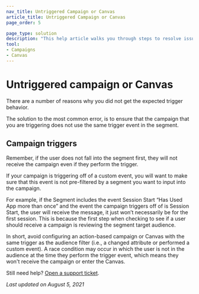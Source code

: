 ```yaml
---
nav_title: Untriggered Campaign or Canvas
article_title: Untriggered Campaign or Canvas
page_order: 5

page_type: solution
description: "This help article walks you through steps to resolve issues with campaigns or Canvases not triggering as expected."
tool: 
- Campaigns
- Canvas
---
```


# Untriggered campaign or Canvas

There are a number of reasons why you did not get the expected trigger behavior.

The solution to the most common error, is to ensure that the campaign that you are triggering does not use the same trigger event in the segment.


## Campaign triggers

Remember, if the user does not fall into the segment first, they will not receive the campaign even if they perform the trigger.

If your campaign is triggering off of a custom event, you will want to make sure that this event is not pre-filtered by a segment you want to input into the campaign. 

For example, if the Segment includes the event Session Start “Has Used App more than once” and the event the campaign triggers off of is Session Start, the user will receive the message, it just won’t necessarily be for the first session. This is because the first step when checking to see if a user should receive a campaign is reviewing the segment target audience. 

In short, avoid configuring an action-based campaign or Canvas with the same trigger as the audience filter (i.e., a changed attribute or performed a custom event). A race condition may occur in which the user is not in the audience at the time they perform the trigger event, which means they won't receive the campaign or enter the Canvas.  

Still need help? [Open a support ticket]({{site.baseurl}}/support_contact/).

_Last updated on August 5, 2021_